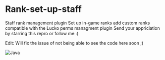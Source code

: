 # Rank-set-up-staff
Staff rank management plugin
Set up in-game ranks 
add custom ranks
compatible with the Lucko perms managment plugin
Send your appriciation by starring this repro or follow me :)

Edit: Will fix the issue of not being able to see the code here soon ;)


  ![Java](https://img.shields.io/badge/java-%23ED8B00.svg?style=for-the-badge&logo=java&logoColor=white)
  
